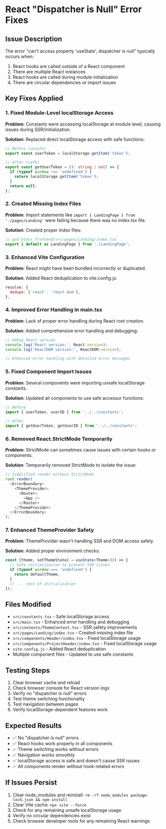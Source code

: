 # React "Dispatcher is Null" Error Fixes

## Issue Description
The error "can't access property 'useState', dispatcher is null" typically occurs when:
1. React hooks are called outside of a React component
2. There are multiple React instances
3. React hooks are called during module initialization
4. There are circular dependencies or import issues

## Key Fixes Applied

### 1. Fixed Module-Level localStorage Access
**Problem**: Constants were accessing localStorage at module level, causing issues during SSR/initialization.

**Solution**: Replaced direct localStorage access with safe functions:
```typescript
// Before (unsafe)
export const userToken = localStorage.getItem('token');

// After (safe)
export const getUserToken = (): string | null => {
  if (typeof window !== 'undefined') {
    return localStorage.getItem('token');
  }
  return null;
};
```

### 2. Created Missing Index Files
**Problem**: Import statements like `import { LandingPage } from './pages/Landing'` were failing because there was no index.tsx file.

**Solution**: Created proper index files:
```typescript
// god_bless_frontend/src/pages/Landing/index.tsx
export { default as LandingPage } from './LandingPage';
```

### 3. Enhanced Vite Configuration
**Problem**: React might have been bundled incorrectly or duplicated.

**Solution**: Added React deduplication to vite.config.js:
```javascript
resolve: {
  dedupe: ['react', 'react-dom'],
},
```

### 4. Improved Error Handling in main.tsx
**Problem**: Lack of proper error handling during React root creation.

**Solution**: Added comprehensive error handling and debugging:
```typescript
// Debug React version
console.log('React version:', React.version);
console.log('ReactDOM version:', ReactDOM.version);

// Enhanced error handling with detailed error messages
```

### 5. Fixed Component Import Issues
**Problem**: Several components were importing unsafe localStorage constants.

**Solution**: Updated all components to use safe accessor functions:
```typescript
// Before
import { userToken, userID } from '../../constants';

// After  
import { getUserToken, getUserID } from '../../constants';
```

### 6. Removed React.StrictMode Temporarily
**Problem**: StrictMode can sometimes cause issues with certain hooks or components.

**Solution**: Temporarily removed StrictMode to isolate the issue:
```typescript
// Simplified render without StrictMode
root.render(
  <ErrorBoundary>
    <ThemeProvider>
      <Router>
        <App />
      </Router>
    </ThemeProvider>
  </ErrorBoundary>
);
```

### 7. Enhanced ThemeProvider Safety
**Problem**: ThemeProvider wasn't handling SSR and DOM access safely.

**Solution**: Added proper environment checks:
```typescript
const [theme, setThemeState] = useState<Theme>(() => {
  // Safe initialization to prevent SSR issues
  if (typeof window === 'undefined') {
    return defaultTheme;
  }
  // ... rest of initialization
});
```

## Files Modified
- `src/constants.tsx` - Safe localStorage access
- `src/main.tsx` - Enhanced error handling and debugging
- `src/contexts/ThemeContext.tsx` - SSR safety improvements
- `src/pages/Landing/index.tsx` - Created missing index file
- `src/components/Header/index.tsx` - Fixed localStorage usage
- `src/components/ProjectHeader/index.tsx` - Fixed localStorage usage
- `vite.config.js` - Added React deduplication
- Multiple component files - Updated to use safe constants

## Testing Steps
1. Clear browser cache and reload
2. Check browser console for React version logs
3. Verify no "dispatcher is null" errors
4. Test theme switching functionality
5. Test navigation between pages
6. Verify localStorage-dependent features work

## Expected Results
- ✅ No "dispatcher is null" errors
- ✅ React hooks work properly in all components
- ✅ Theme switching works without errors
- ✅ Navigation works smoothly
- ✅ localStorage access is safe and doesn't cause SSR issues
- ✅ All components render without hook-related errors

## If Issues Persist
1. Clear node_modules and reinstall: `rm -rf node_modules package-lock.json && npm install`
2. Clear Vite cache: `npx vite --force`
3. Check for any remaining unsafe localStorage usage
4. Verify no circular dependencies exist
5. Check browser developer tools for any remaining React warnings